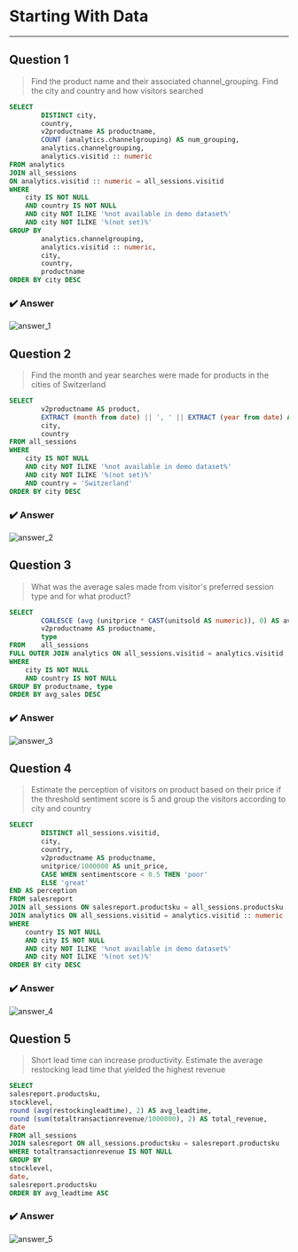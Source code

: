 # Starting With Data
---


## Question 1
> Find the product name and their associated channel_grouping. Find the city and country and how visitors searched

```sql
SELECT
		DISTINCT city,
		country,
		v2productname AS productname,
		COUNT (analytics.channelgrouping) AS num_grouping,
		analytics.channelgrouping,
		analytics.visitid :: numeric
FROM analytics
JOIN all_sessions
ON analytics.visitid :: numeric = all_sessions.visitid
WHERE 
	city IS NOT NULL
	AND country IS NOT NULL
	AND city NOT ILIKE '%not available in demo dataset%'
    AND city NOT ILIKE '%(not set)%'
GROUP BY
		analytics.channelgrouping,
		analytics.visitid :: numeric,
		city,
		country,
		productname
ORDER BY city DESC
```

### :heavy_check_mark: Answer

![answer_1](C:\Users\Nelson\SQL_project\Final-Project-SQL\image\product_name_and_their_associated_channel_grouping.png)


## Question 2
> Find the month and year searches were made for products in the cities of Switzerland

```sql
SELECT
		v2productname AS product,
		EXTRACT (month from date) || ', ' || EXTRACT (year from date) AS month_year,
		city,
		country
FROM all_sessions
WHERE
	city IS NOT NULL
	AND city NOT ILIKE '%not available in demo dataset%'
    AND city NOT ILIKE '%(not set)%'
	AND country = 'Switzerland'
ORDER BY city DESC
```

### :heavy_check_mark: Answer

![answer_2](C:\Users\Nelson\SQL_project\Final-Project-SQL\image\the_month_and_year_searches_were_made_for_products_in_the_cities_of_Switzerland.png)


## Question 3
> What was the average sales made from visitor's preferred session type and for what product?

```sql
SELECT
		COALESCE (avg (unitprice * CAST(unitsold AS numeric)), 0) AS avg_sales,
		v2productname AS productname,
		type
FROM 	all_sessions
FULL OUTER JOIN analytics ON all_sessions.visitid = analytics.visitid :: numeric
WHERE
	city IS NOT NULL
	AND country IS NOT NULL
GROUP BY productname, type
ORDER BY avg_sales DESC
```


### :heavy_check_mark: Answer

![answer_3](C:\Users\Nelson\SQL_project\Final-Project-SQL\image\the_average_sales_made_from_visitor's_preferred_session_type_and_for_what_product.png)


## Question 4
> Estimate the perception of visitors on product based on their price if the threshold sentiment score is 5 and group the visitors according to city and country

```sql
SELECT
		DISTINCT all_sessions.visitid,
		city, 
		country,
		v2productname AS productname,
		unitprice/1000000 AS unit_price,
		CASE WHEN sentimentscore < 0.5 THEN 'poor'
		ELSE 'great'
END AS perception
FROM salesreport
JOIN all_sessions ON salesreport.productsku = all_sessions.productsku
JOIN analytics ON all_sessions.visitid = analytics.visitid :: numeric
WHERE
	country IS NOT NULL
	AND city IS NOT NULL
	AND city NOT ILIKE '%not available in demo dataset%'
    AND city NOT ILIKE '%(not set)%'
ORDER BY city DESC
```

### :heavy_check_mark: Answer

![answer_4](C:\Users\Nelson\SQL_project\Final-Project-SQL\image\the_perception_of_visitors_on_product_based_on_their_price_if_the_threshold_sentiment_score_is_5.png)


## Question 5
> Short lead time can increase productivity. Estimate the average restocking lead time that yielded the highest revenue

```sql
SELECT
salesreport.productsku,
stocklevel,
round (avg(restockingleadtime), 2) AS avg_leadtime,
round (sum(totaltransactionrevenue/1000000), 2) AS total_revenue,
date
FROM all_sessions
JOIN salesreport ON all_sessions.productsku = salesreport.productsku
WHERE totaltransactionrevenue IS NOT NULL
GROUP BY
stocklevel,
date,
salesreport.productsku
ORDER BY avg_leadtime ASC
```

### :heavy_check_mark: Answer

![answer_5](C:\Users\Nelson\SQL_project\Final-Project-SQL\image\the_average_restocking_lead_time_that_yielded_the_highest_revenue.png)

